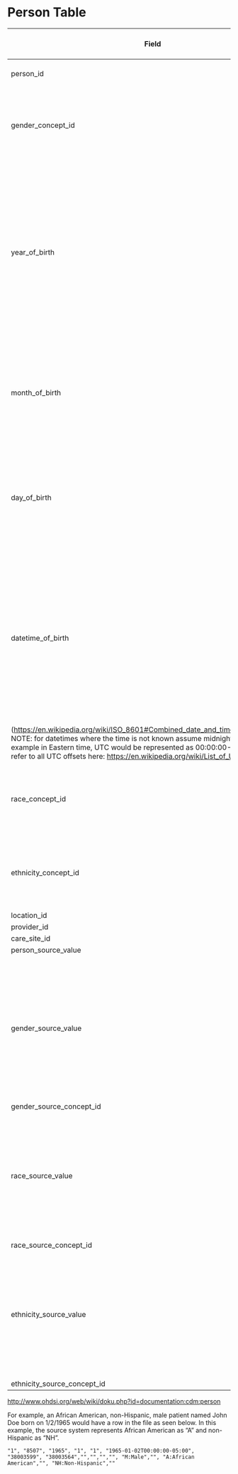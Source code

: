 # Person Table

| Field                          | Required For Export     | Type     | Description |
| ------------------------------ | ----------------------- | -------- | ----------- |
| person\_id                     | Yes                     | integer  | A unique identifier for each person. |
| gender\_concept\_id            | Yes                     | integer  | Using [this table](https://github.com/cumc-dbmi/pmi_sprint_reporter/blob/master/resources/valid_concepts/person/gender_concept_id.csv) of allowable concept IDs, fill in the appropriate value for this field |
| year\_of\_birth                | Yes                     | integer  | The year of birth of the person. For data sources with date of birth, the year is extracted. For data sources where the year of birth is not available, the approximate year of birth is derived based on any age group categorization available. |
| month\_of\_birth               | Yes                     | integer  | The month of birth of the person. For data sources that provide the precise date of birth, the month is extracted and stored in this field. |
| day\_of\_birth                 | Yes                     | integer  | The day of the month of birth of the person. For data sources that provide the precise date of birth, the day is extracted and stored in this field. |
| datetime\_of\_birth            | Yes                     | datetime | The date and time of birth. The datetime (or timestamp) will be represented as a string for the export file. The format will be in ISO 8601 where time is represented in UTC with time offset in the extended format - [hh]:[mm]:[ss] - 
                                                                          (https://en.wikipedia.org/wiki/ISO_8601#Combined_date_and_time_representations). NOTE: for datetimes where the time is not known assume midnight (00:00 time). For example in Eastern time, UTC would be represented as 00:00:00-05:00. Please refer to all UTC offsets here: https://en.wikipedia.org/wiki/List_of_UTC_time_offsets. |
| race\_concept\_id              | Yes                     | integer  | Using [this table](https://github.com/cumc-dbmi/pmi_sprint_reporter/blob/master/resources/valid_concepts/person/race_concept_id.csv) of allowable concept IDs, fill in the appropriate value for this field |
| ethnicity\_concept\_id         | Yes                     | integer  | Using [this table](https://github.com/cumc-dbmi/pmi_sprint_reporter/blob/master/resources/valid_concepts/person/ethnicity_concept_id.csv) of allowable concept IDs, fill in the appropriate value for this field |
| location\_id                   | No                      | integer  | Leave blank |
| provider\_id                   | No                      | integer  | Leave blank |
| care\_site\_id                 | No                      | integer  | Leave blank |
| person\_source\_value          | No                      | varchar  | Leave blank |
| gender\_source\_value          | Yes                     | varchar  | The source code for the gender of the person as it appears in the source data. The original value is stored here for reference. Separate the code and value with a “:”. For example, “M:Male” |
| gender\_source\_concept\_id    | No                      | Integer  | Leave blank |
| race\_source\_value            | Yes                     | varchar  | The source code and value for the race of the person as it appears in the source data. Separate the code and value with a “:”. For example, “AA:African American” |
| race\_source\_concept\_id      | No                      | Integer  | Leave blank |
| ethnicity\_source\_value       | Yes                     | varchar  | The source code and value for the ethnicity of the person as it appears in the source data. Separate the code and value with a “:”. For example, “H:Hispanic” |
| ethnicity\_source\_concept\_id | No                      | integer  | Leave blank |

<http://www.ohdsi.org/web/wiki/doku.php?id=documentation:cdm:person>

For example, an African American, non-Hispanic, male patient named John Doe born on 1/2/1965 would have a row in the file as seen below. In this example, the source system represents African American as “A” and non-Hispanic as “NH”.

    "1", "8507", "1965", "1", "1", "1965-01-02T00:00:00-05:00", "38003599", "38003564","","","","", "M:Male","", "A:African American","", "NH:Non-Hispanic",""
